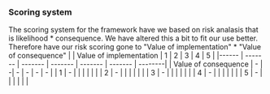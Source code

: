 ### Scoring system

The scoring system for the framework have we based on risk analasis that is likelihood * consequence. We have altered this a bit to fit our use better. Therefore have our risk scoring gone to "Value of implementation" * "Value of consequence"
| | Value of implementation | 1 | 2 | 3 | 4 | 5 |
|------ | ------- | ------- | ------- | ------- | ------- | --------|
| Value of consequence | - | -| - | - | - | - |
| 1 | - | | | | | |
| 2 | - | | | | | |
| 3 | - | | | | | |
| 4 | - | | | | | |
| 5 | - | | | | | |

